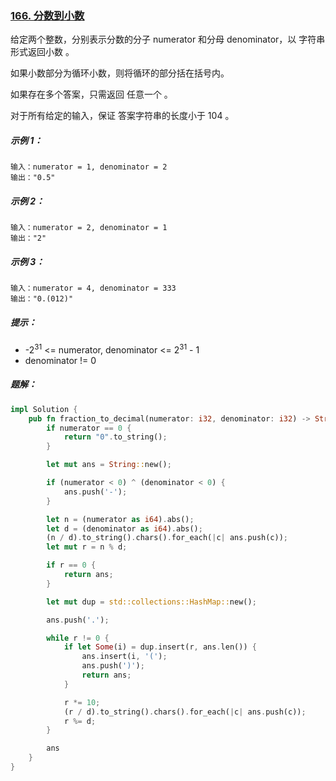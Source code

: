 ### [166. 分数到小数](https://leetcode.cn/problems/fraction-to-recurring-decimal/)
给定两个整数，分别表示分数的分子 numerator 和分母 denominator，以 字符串形式返回小数 。

如果小数部分为循环小数，则将循环的部分括在括号内。

如果存在多个答案，只需返回 任意一个 。

对于所有给定的输入，保证 答案字符串的长度小于 104 。



##### 示例 1：
```
输入：numerator = 1, denominator = 2
输出："0.5"
```

##### 示例 2：
```
输入：numerator = 2, denominator = 1
输出："2"
```

##### 示例 3：
```
输入：numerator = 4, denominator = 333
输出："0.(012)"
```

##### 提示：
- -2<sup>31</sup> <= numerator, denominator <= 2<sup>31</sup> - 1
- denominator != 0

##### 题解：
```rust
impl Solution {
    pub fn fraction_to_decimal(numerator: i32, denominator: i32) -> String {
        if numerator == 0 {
            return "0".to_string();
        }

        let mut ans = String::new();

        if (numerator < 0) ^ (denominator < 0) {
            ans.push('-');
        }

        let n = (numerator as i64).abs();
        let d = (denominator as i64).abs();
        (n / d).to_string().chars().for_each(|c| ans.push(c));
        let mut r = n % d;

        if r == 0 {
            return ans;
        }

        let mut dup = std::collections::HashMap::new();

        ans.push('.');

        while r != 0 {
            if let Some(i) = dup.insert(r, ans.len()) {
                ans.insert(i, '(');
                ans.push(')');
                return ans;
            }

            r *= 10;
            (r / d).to_string().chars().for_each(|c| ans.push(c));
            r %= d;
        }

        ans
    }
}
```
